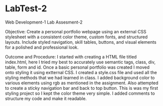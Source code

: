 # LabTest-2
Web Development-1 Lab Assesment-2 

Objective: Create a personal portfolio webpage using an external CSS stylesheet with a consistent color theme, custom fonts, and structured layouts. Include styled navigation, skill tables, buttons, and visual elements for a polished and professional look. 

Outcome and Procedure: I started with creating a HTML file titled index.html, here I tried my best to accurately use semantic tags, class, div, table, form and id. Once a basic personal portfolio was created I moved onto styling it using extternal CSS. I created a style.css file and used all the styling methods that we had learned in class. I added background color to various elements using rgb as mentioned in the assignment. Also attempted to create a sticky navigation bar and back to top button. This is was my first styling project so I kept the color theme very simple. I added comments to structure my code and make it readable.
